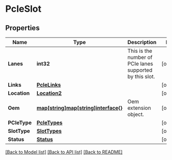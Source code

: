 # PcIeSlot

## Properties
Name | Type | Description | Notes
------------ | ------------- | ------------- | -------------
**Lanes** | **int32** | This is the number of PCIe lanes supported by this slot. | [optional] 
**Links** | [**PcIeLinks**](PCIeLinks.md) |  | [optional] 
**Location** | [**Location2**](Location_2.md) |  | [optional] 
**Oem** | [**map[string]map[string]interface{}**](map[string]interface{}.md) | Oem extension object. | [optional] 
**PCIeType** | [**PcIeTypes**](PCIeTypes.md) |  | [optional] 
**SlotType** | [**SlotTypes**](SlotTypes.md) |  | [optional] 
**Status** | [**Status**](Status.md) |  | [optional] 

[[Back to Model list]](../README.md#documentation-for-models) [[Back to API list]](../README.md#documentation-for-api-endpoints) [[Back to README]](../README.md)


